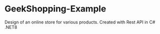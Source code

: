 # GeekShopping-Example
Design of an online store for various products. Created with Rest API in C# .NET8
